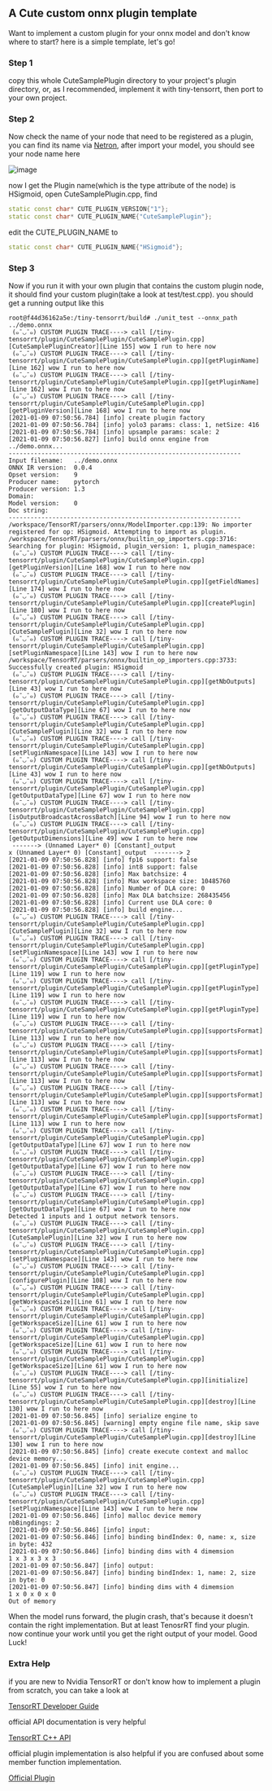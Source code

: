 ## A Cute custom onnx plugin template

Want to implement a custom plugin for your onnx model and don't know where to start? here is a simple template, let's go!

### Step 1

copy this whole CuteSamplePlugin directory to your project's plugin directory, or, as I recommended, implement it with tiny-tensorrt, then port to your own project.

### Step 2

Now check the name of your node that need to be registered as a plugin, you can find its name via [Netron](https://netron.app/), after import your model, you should see your node name here

![image](https://user-images.githubusercontent.com/38289304/104086586-41f2ca00-5294-11eb-8bb6-af2f127908b2.png)

now I get the Plugin name(which is the type attribute of the node) is HSigmoid, open CuteSamplePlugin.cpp, find

```c++
static const char* CUTE_PLUGIN_VERSION{"1"};
static const char* CUTE_PLUGIN_NAME{"CuteSamplePlugin"};
```

edit the CUTE_PLUGIN_NAME to

```c++
static const char* CUTE_PLUGIN_NAME{"HSigmoid"};
```

### Step 3

Now if you run it with your own plugin that contains the custom plugin node, it should find your custom plugin(take a look at test/test.cpp). you should get a running output like this

```
root@f44d36162a5e:/tiny-tensorrt/build# ./unit_test --onnx_path ../demo.onnx 
 (๑¯◡¯๑) CUSTOM PLUGIN TRACE----> call [/tiny-tensorrt/plugin/CuteSamplePlugin/CuteSamplePlugin.cpp][CuteSamplePluginCreator][Line 155] wow I run to here now
 (๑¯◡¯๑) CUSTOM PLUGIN TRACE----> call [/tiny-tensorrt/plugin/CuteSamplePlugin/CuteSamplePlugin.cpp][getPluginName][Line 162] wow I run to here now
 (๑¯◡¯๑) CUSTOM PLUGIN TRACE----> call [/tiny-tensorrt/plugin/CuteSamplePlugin/CuteSamplePlugin.cpp][getPluginName][Line 162] wow I run to here now
 (๑¯◡¯๑) CUSTOM PLUGIN TRACE----> call [/tiny-tensorrt/plugin/CuteSamplePlugin/CuteSamplePlugin.cpp][getPluginVersion][Line 168] wow I run to here now
[2021-01-09 07:50:56.784] [info] create plugin factory
[2021-01-09 07:50:56.784] [info] yolo3 params: class: 1, netSize: 416 
[2021-01-09 07:50:56.784] [info] upsample params: scale: 2
[2021-01-09 07:50:56.827] [info] build onnx engine from ../demo.onnx...
----------------------------------------------------------------
Input filename:   ../demo.onnx
ONNX IR version:  0.0.4
Opset version:    9
Producer name:    pytorch
Producer version: 1.3
Domain:           
Model version:    0
Doc string:       
----------------------------------------------------------------
/workspace/TensorRT/parsers/onnx/ModelImporter.cpp:139: No importer registered for op: HSigmoid. Attempting to import as plugin.
/workspace/TensorRT/parsers/onnx/builtin_op_importers.cpp:3716: Searching for plugin: HSigmoid, plugin_version: 1, plugin_namespace: 
 (๑¯◡¯๑) CUSTOM PLUGIN TRACE----> call [/tiny-tensorrt/plugin/CuteSamplePlugin/CuteSamplePlugin.cpp][getPluginVersion][Line 168] wow I run to here now
 (๑¯◡¯๑) CUSTOM PLUGIN TRACE----> call [/tiny-tensorrt/plugin/CuteSamplePlugin/CuteSamplePlugin.cpp][getFieldNames][Line 174] wow I run to here now
 (๑¯◡¯๑) CUSTOM PLUGIN TRACE----> call [/tiny-tensorrt/plugin/CuteSamplePlugin/CuteSamplePlugin.cpp][createPlugin][Line 180] wow I run to here now
 (๑¯◡¯๑) CUSTOM PLUGIN TRACE----> call [/tiny-tensorrt/plugin/CuteSamplePlugin/CuteSamplePlugin.cpp][CuteSamplePlugin][Line 32] wow I run to here now
 (๑¯◡¯๑) CUSTOM PLUGIN TRACE----> call [/tiny-tensorrt/plugin/CuteSamplePlugin/CuteSamplePlugin.cpp][setPluginNamespace][Line 143] wow I run to here now
/workspace/TensorRT/parsers/onnx/builtin_op_importers.cpp:3733: Successfully created plugin: HSigmoid
 (๑¯◡¯๑) CUSTOM PLUGIN TRACE----> call [/tiny-tensorrt/plugin/CuteSamplePlugin/CuteSamplePlugin.cpp][getNbOutputs][Line 43] wow I run to here now
 (๑¯◡¯๑) CUSTOM PLUGIN TRACE----> call [/tiny-tensorrt/plugin/CuteSamplePlugin/CuteSamplePlugin.cpp][getOutputDataType][Line 67] wow I run to here now
 (๑¯◡¯๑) CUSTOM PLUGIN TRACE----> call [/tiny-tensorrt/plugin/CuteSamplePlugin/CuteSamplePlugin.cpp][CuteSamplePlugin][Line 32] wow I run to here now
 (๑¯◡¯๑) CUSTOM PLUGIN TRACE----> call [/tiny-tensorrt/plugin/CuteSamplePlugin/CuteSamplePlugin.cpp][setPluginNamespace][Line 143] wow I run to here now
 (๑¯◡¯๑) CUSTOM PLUGIN TRACE----> call [/tiny-tensorrt/plugin/CuteSamplePlugin/CuteSamplePlugin.cpp][getNbOutputs][Line 43] wow I run to here now
 (๑¯◡¯๑) CUSTOM PLUGIN TRACE----> call [/tiny-tensorrt/plugin/CuteSamplePlugin/CuteSamplePlugin.cpp][getOutputDataType][Line 67] wow I run to here now
 (๑¯◡¯๑) CUSTOM PLUGIN TRACE----> call [/tiny-tensorrt/plugin/CuteSamplePlugin/CuteSamplePlugin.cpp][isOutputBroadcastAcrossBatch][Line 94] wow I run to here now
 (๑¯◡¯๑) CUSTOM PLUGIN TRACE----> call [/tiny-tensorrt/plugin/CuteSamplePlugin/CuteSamplePlugin.cpp][getOutputDimensions][Line 49] wow I run to here now
 -------> (Unnamed Layer* 0) [Constant]_output 
x (Unnamed Layer* 0) [Constant]_output  -------> 2 
[2021-01-09 07:50:56.828] [info] fp16 support: false
[2021-01-09 07:50:56.828] [info] int8 support: false
[2021-01-09 07:50:56.828] [info] Max batchsize: 4
[2021-01-09 07:50:56.828] [info] Max workspace size: 10485760
[2021-01-09 07:50:56.828] [info] Number of DLA core: 0
[2021-01-09 07:50:56.828] [info] Max DLA batchsize: 268435456
[2021-01-09 07:50:56.828] [info] Current use DLA core: 0
[2021-01-09 07:50:56.828] [info] build engine...
 (๑¯◡¯๑) CUSTOM PLUGIN TRACE----> call [/tiny-tensorrt/plugin/CuteSamplePlugin/CuteSamplePlugin.cpp][CuteSamplePlugin][Line 32] wow I run to here now
 (๑¯◡¯๑) CUSTOM PLUGIN TRACE----> call [/tiny-tensorrt/plugin/CuteSamplePlugin/CuteSamplePlugin.cpp][setPluginNamespace][Line 143] wow I run to here now
 (๑¯◡¯๑) CUSTOM PLUGIN TRACE----> call [/tiny-tensorrt/plugin/CuteSamplePlugin/CuteSamplePlugin.cpp][getPluginType][Line 119] wow I run to here now
 (๑¯◡¯๑) CUSTOM PLUGIN TRACE----> call [/tiny-tensorrt/plugin/CuteSamplePlugin/CuteSamplePlugin.cpp][getPluginType][Line 119] wow I run to here now
 (๑¯◡¯๑) CUSTOM PLUGIN TRACE----> call [/tiny-tensorrt/plugin/CuteSamplePlugin/CuteSamplePlugin.cpp][getPluginType][Line 119] wow I run to here now
 (๑¯◡¯๑) CUSTOM PLUGIN TRACE----> call [/tiny-tensorrt/plugin/CuteSamplePlugin/CuteSamplePlugin.cpp][supportsFormat][Line 113] wow I run to here now
 (๑¯◡¯๑) CUSTOM PLUGIN TRACE----> call [/tiny-tensorrt/plugin/CuteSamplePlugin/CuteSamplePlugin.cpp][supportsFormat][Line 113] wow I run to here now
 (๑¯◡¯๑) CUSTOM PLUGIN TRACE----> call [/tiny-tensorrt/plugin/CuteSamplePlugin/CuteSamplePlugin.cpp][supportsFormat][Line 113] wow I run to here now
 (๑¯◡¯๑) CUSTOM PLUGIN TRACE----> call [/tiny-tensorrt/plugin/CuteSamplePlugin/CuteSamplePlugin.cpp][supportsFormat][Line 113] wow I run to here now
 (๑¯◡¯๑) CUSTOM PLUGIN TRACE----> call [/tiny-tensorrt/plugin/CuteSamplePlugin/CuteSamplePlugin.cpp][supportsFormat][Line 113] wow I run to here now
 (๑¯◡¯๑) CUSTOM PLUGIN TRACE----> call [/tiny-tensorrt/plugin/CuteSamplePlugin/CuteSamplePlugin.cpp][getOutputDataType][Line 67] wow I run to here now
 (๑¯◡¯๑) CUSTOM PLUGIN TRACE----> call [/tiny-tensorrt/plugin/CuteSamplePlugin/CuteSamplePlugin.cpp][getOutputDataType][Line 67] wow I run to here now
 (๑¯◡¯๑) CUSTOM PLUGIN TRACE----> call [/tiny-tensorrt/plugin/CuteSamplePlugin/CuteSamplePlugin.cpp][getOutputDataType][Line 67] wow I run to here now
 (๑¯◡¯๑) CUSTOM PLUGIN TRACE----> call [/tiny-tensorrt/plugin/CuteSamplePlugin/CuteSamplePlugin.cpp][getOutputDataType][Line 67] wow I run to here now
Detected 1 inputs and 1 output network tensors.
 (๑¯◡¯๑) CUSTOM PLUGIN TRACE----> call [/tiny-tensorrt/plugin/CuteSamplePlugin/CuteSamplePlugin.cpp][CuteSamplePlugin][Line 32] wow I run to here now
 (๑¯◡¯๑) CUSTOM PLUGIN TRACE----> call [/tiny-tensorrt/plugin/CuteSamplePlugin/CuteSamplePlugin.cpp][setPluginNamespace][Line 143] wow I run to here now
 (๑¯◡¯๑) CUSTOM PLUGIN TRACE----> call [/tiny-tensorrt/plugin/CuteSamplePlugin/CuteSamplePlugin.cpp][configurePlugin][Line 108] wow I run to here now
 (๑¯◡¯๑) CUSTOM PLUGIN TRACE----> call [/tiny-tensorrt/plugin/CuteSamplePlugin/CuteSamplePlugin.cpp][getWorkspaceSize][Line 61] wow I run to here now
 (๑¯◡¯๑) CUSTOM PLUGIN TRACE----> call [/tiny-tensorrt/plugin/CuteSamplePlugin/CuteSamplePlugin.cpp][getWorkspaceSize][Line 61] wow I run to here now
 (๑¯◡¯๑) CUSTOM PLUGIN TRACE----> call [/tiny-tensorrt/plugin/CuteSamplePlugin/CuteSamplePlugin.cpp][getWorkspaceSize][Line 61] wow I run to here now
 (๑¯◡¯๑) CUSTOM PLUGIN TRACE----> call [/tiny-tensorrt/plugin/CuteSamplePlugin/CuteSamplePlugin.cpp][getWorkspaceSize][Line 61] wow I run to here now
 (๑¯◡¯๑) CUSTOM PLUGIN TRACE----> call [/tiny-tensorrt/plugin/CuteSamplePlugin/CuteSamplePlugin.cpp][initialize][Line 55] wow I run to here now
 (๑¯◡¯๑) CUSTOM PLUGIN TRACE----> call [/tiny-tensorrt/plugin/CuteSamplePlugin/CuteSamplePlugin.cpp][destroy][Line 130] wow I run to here now
[2021-01-09 07:50:56.845] [info] serialize engine to 
[2021-01-09 07:50:56.845] [warning] empty engine file name, skip save
 (๑¯◡¯๑) CUSTOM PLUGIN TRACE----> call [/tiny-tensorrt/plugin/CuteSamplePlugin/CuteSamplePlugin.cpp][destroy][Line 130] wow I run to here now
[2021-01-09 07:50:56.845] [info] create execute context and malloc device memory...
[2021-01-09 07:50:56.845] [info] init engine...
 (๑¯◡¯๑) CUSTOM PLUGIN TRACE----> call [/tiny-tensorrt/plugin/CuteSamplePlugin/CuteSamplePlugin.cpp][CuteSamplePlugin][Line 32] wow I run to here now
 (๑¯◡¯๑) CUSTOM PLUGIN TRACE----> call [/tiny-tensorrt/plugin/CuteSamplePlugin/CuteSamplePlugin.cpp][setPluginNamespace][Line 143] wow I run to here now
[2021-01-09 07:50:56.846] [info] malloc device memory
nbBingdings: 2
[2021-01-09 07:50:56.846] [info] input: 
[2021-01-09 07:50:56.846] [info] binding bindIndex: 0, name: x, size in byte: 432
[2021-01-09 07:50:56.846] [info] binding dims with 4 dimemsion
1 x 3 x 3 x 3   
[2021-01-09 07:50:56.847] [info] output: 
[2021-01-09 07:50:56.847] [info] binding bindIndex: 1, name: 2, size in byte: 0
[2021-01-09 07:50:56.847] [info] binding dims with 4 dimemsion
1 x 0 x 0 x 0   
Out of memory
```

When the model runs forward, the plugin crash, that's because it doesn't contain the right implementation. But at least TenosrRT find your plugin. now continue your work until you get the right output of your model. Good Luck!

### Extra Help

if you are new to Nvidia TensorRT or don't know how to implement a plugin from scratch, you can take a look at

[TensorRT Developer Guide](https://docs.nvidia.com/deeplearning/tensorrt/developer-guide/index.html#extending)

official API documentation is very helpful

[TensorRT C++ API](https://docs.nvidia.com/deeplearning/tensorrt/api/c_api/index.html)

official plugin implementation is also helpful if you are confused about some member function implementation.

[Official Plugin](https://github.com/NVIDIA/TensorRT/tree/master/plugin)
